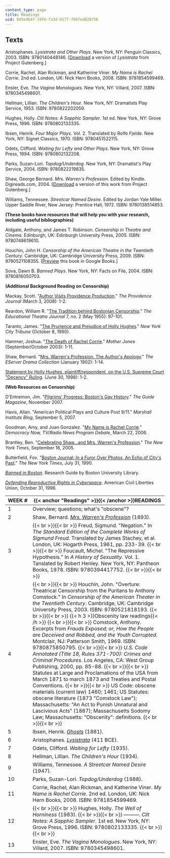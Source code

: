 ```yaml
---
content_type: page
title: Readings
uid: 845edb4f-1976-fa3d-9177-f667ed828758
---
```


Texts
-----

Aristophanes. _Lysistrata and Other Plays_. New York, NY: Penguin Classics, 2003. ISBN: 9780140448146. \[[Download](http://www.gutenberg.org/etext/7700) a version of _Lysistrata_ from Project Gutenberg.\]

Corrie, Rachel, Alan Rickman, and Katherine Viner. _My Name is Rachel Corrie_. 2nd ed. London, UK: Nick Hern Books, 2008. ISBN: 9781854599469.

Ensler, Eve. _The Vagina Monologues_. New York, NY: Villard, 2007. ISBN: 9780345498601.

Hellman, Lillian. _The Children's Hour_. New York, NY: Dramatists Play Service, 1953. ISBN: 9780822202059.

Hughes, Holly. _Clit Notes: A Sapphic Sampler_. 1st ed. New York, NY: Grove Press, 1996. ISBN: 9780802133335.

Ibsen, Henrik. _Four Major Plays_. Vol. 2. Translated by Rolfe Fjelde. New York, NY: Signet Classics, 1970. ISBN: 9780451522115.

Odets, Clifford. _Waiting for Lefty and Other Plays_. New York, NY: Grove Press, 1994. ISBN: 9780802132208.

Parks, Suzan-Lori. _Topdog/Underdog_. New York, NY: Dramatist's Play Service, 2004. ISBN: 9780822219835.

Shaw, George Bernard. _Mrs. Warren's Profession_. Edited by Kindle. Digireads.com, 2004. \[[Download](http://www.gutenberg.org/etext/1097) a version of this work from Project Gutenberg.\]

Williams, Tennessee. _Streetcar Named Desire_. Edited by Jordan Yale Miller. Upper Saddle River, New Jersey: Prentice Hall, 1972. ISBN: 9780138514853.

**(These books have resources that will help you with your research, including useful bibliographies)**

Aldgate, Anthony, and James T. Robinson. _Censorship in Theatre and Cinema_. Edinburgh, UK: Edinburgh University Press, 2005. ISBN: 9780748619610.

Houchin, John H. _Censorship of the American Theatre in the Twentieth Century_. Cambridge, UK: Cambridge University Press, 2009. ISBN: 9780521108355. \[[Preview](http://books.google.com/books?id=C_vVFHzvLpAC&pg=PAfrontcover) this book in Google Books.\]

Sova, Dawn B. _Banned Plays_. New York, NY: Facts on File, 2004. ISBN: 9780816050703.

**(Additional Background Reading on Censorship)**

Mackay, Scott. "[Author Visits Providence Production](http://www.projo.com/news/content/ensler_03-03-08_LI97N1T_v26.2a4ef9d.html)." _The Providence Journal_ (March 3, 2008): 1-2.

Reardon, William R. "[The Tradition behind Bostonian Censorship](http://www.jstor.org/pss/3203698)." _The Educational Theatre Journal_ 7, no. 2 (May 1955): 97-101.

Taranto, James. "[The Prurience and Prejudice of Holly Hughes](http://www.jamestaranto.com/hughes.htm)." _New York City Tribune_ (October 8, 1990).

Hammer, Joshua. "[The Death of Rachel Corrie](http://www.motherjones.com/politics/2003/09/death-rachel-corrie)." _Mother Jones_ (September/October 2003): 1-11.

Shaw, Bernard. "[Mrs. Warren's Profession. The Author's Apology](http://www.gutenberg.org/ebooks/1097)." _The EServer Drama Collection_ (January 1902): 1-14.

[Statement by Holly Hughes, plaintiff/respondent, on the U.S. Supreme Court "Decency" Ruling](http://web.archive.org/web/20111008112939/http://www.csulb.edu/~jvancamp/doc29.html). (June 30, 1998): 1-2.

**(Web Resources on Censorship)**

D'Entremon, Jim. "[Pilgrims' Progress: Boston's Gay History](http://www.guidemag.com/magcontent/invokemagcontent.cfm?ID=211D6820-56B6-41CB-8DF1503C48C70284)." _The Guide Magazine_, November 2007.

Havis, Allan. "American Political Plays and Culture Post 9/11." _Marshall Institute Blog_, September 5, 2007.

Goodman, Amy, and Juan Gonzalez. "[My Name is Rachel Corrie](http://www.democracynow.org/2006/3/22/my_name_is_rachel_corrie_a)." _Democracy Now, TV/Radio News Program Debate_, March 22, 2006.

Brantley, Ben. "[Celebrating Shaw…and Mrs. Warren's Profession](http://www.nytimes.com/2005/09/16/theater/newsandfeatures/16shaw.html?_r=3)." _The New York Times_, September 16, 2005.

Butterfield, Fox. "[Boston Journal; In a Furor Over Photos, An Echo of City's Past](http://www.nytimes.com/1990/07/31/us/boston-journal-in-furor-over-photos-an-echo-of-city-s-past.html)." _The New York Times_, July 31, 1990.

[_Banned in Boston_](http://library.bu.edu/c.php?g=571177&p=3937290). Research Guide by Boston University Library.

[_Defending Reproductive Rights in Cyberspace_](http://www.aclu.org/reproductiverights/gen/16532res19961031.html). American Civil Liberties Union, October 31, 1996.

| WEEK # | {{< anchor "Readings" >}}{{< /anchor >}}READINGS |
| --- | --- |
| 1 | Overview; questions; what's "obscene"? |
| 2 | Shaw, Bernard. [_Mrs. Warren's Profession_](http://www.gutenberg.org/etext/1097) (1893). |
| 3 |  {{< br >}}{{< br >}} Freud, Sigmund. "Negation." In _The Standard Edition of the Complete Works of Sigmund Freud_. Translated by James Stachey, et al. London, UK: Hogarth Press, 1961, pp. 233-39. {{< br >}}{{< br >}} Foucault, Michel. "The Repressive Hypothesis." In _A History of Sexuality_. Vol. 1. Tanslated by Robert Henley. New York, NY: Pantheon Books, 1978. ISBN: 9780394417752. {{< br >}}{{< br >}}  |
| 4 |  {{< br >}}{{< br >}} Houchin, John. "Overture: Theatrical Censorship from the Puritans to Anthony Comstock." In _Censorship of the American Theater in the Twentieth Century_. Cambridge, UK: Cambridge University Press, 2003. ISBN: 9780521818193. {{< br >}}{{< br >}} {{< h 3 >}}Obscenity law readings{{< /h >}} {{< br >}}{{< br >}} Comstock, Anthony. Excerpts from _Frauds Exposed; or, How the People are Deceived and Robbed, and the Youth Corrupted_. Montclair, NJ: Patterson Smith, 1969. ISBN: 9780875850795. {{< br >}}{{< br >}} _U.S. Code Annotated (Title 18, Rules 371-700): Crimes and Criminal Procedures_. Los Angeles, CA: West Group Publishing, 2000, pp. 85-88. {{< br >}}{{< br >}} Statutes at Large and Proclamations of the USA from March 1871 to march 1873 and Treaties and Postal Conventions. {{< br >}}{{< br >}} US Code: obscene materials (current law) 1460; 1461; US Statutes: obscene literature (1873 "Comstock Law"); Massachusetts: "An Act to Punish Unnatural and Lascivious Acts" (1887); Massachusetts Sodomy Law; Massachusetts: "Obscenity": definitions. {{< br >}}{{< br >}}  |
| 5 | Ibsen, Henrik. [_Ghosts_](http://www.gutenberg.org/etext/2467) (1881). |
| 6 | Aristophanes. [_Lysistrata_](http://www.gutenberg.org/etext/7700) (411 BCE). |
| 7 | Odets, Clifford. _Waiting for Lefty_ (1935). |
| 8 | Hellman, Lillian. _The Children's Hour_ (1934). |
| 9 | Williams, Tennessee. _A Streetcar Named Desire_ (1947). |
| 10 | Parks, Suzan-Lori. _Topdog/Underdog_ (1988). |
| 11 | Corrie, Rachel, Alan Rickman, and Katherine Viner. _My Name is Rachel Corrie_. 2nd ed. London, UK: Nick Hern Books, 2008. ISBN: 9781854599469. |
| 12 |  {{< br >}}{{< br >}} Hughes, Holly. _The Well of Horniness_ (1983). {{< br >}}{{< br >}} ———. _Clit Notes: A Sapphic Sampler_. 1st ed. New York, NY: Grove Press, 1996. ISBN: 9780802133335. {{< br >}}{{< br >}}  |
| 13 | Ensler, Eve. _The Vagina Monologues_. New York, NY: Villard, 2007. ISBN: 9780345498601.